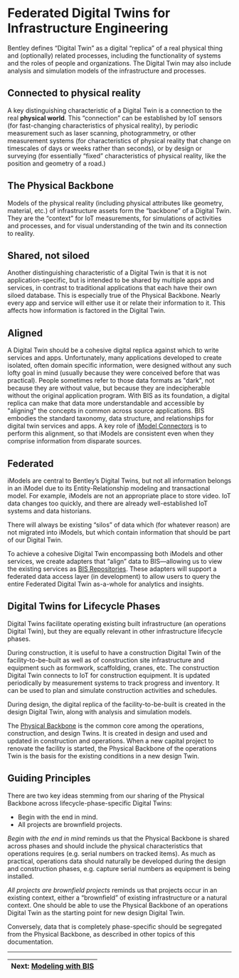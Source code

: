 
# Federated Digital Twins for Infrastructure Engineering

Bentley defines “Digital Twin” as a digital “replica” of a real physical thing and (optionally) related processes, including the functionality of systems and the roles of people and organizations. The Digital Twin may also include analysis and simulation models of the infrastructure and processes.

## Connected to physical reality

A key distinguishing characteristic of a Digital Twin is a connection to the real **physical world**. This “connection” can be established by IoT sensors (for fast-changing characteristics of physical reality), by periodic measurement such as laser scanning, photogrammetry, or other measurement systems (for characteristics of physical reality that change on timescales of days or weeks rather than seconds), or by design or surveying (for essentially “fixed” characteristics of physical reality, like the position and geometry of a road.)

## The Physical Backbone

Models of the physical reality (including physical attributes like geometry, material, etc.) of infrastructure assets form the “backbone” of a Digital Twin. They are the “context” for IoT measurements, for simulations of activities and processes, and for visual understanding of the twin and its connection to reality.

## Shared, not siloed

Another distinguishing characteristic of a Digital Twin is that it is not application-specific, but is intended to be shared by multiple apps and services, in contrast to traditional applications that each have their own siloed database.  This is especially true of the Physical Backbone. Nearly every app and service will either use it or relate their information to it. This affects how information is factored in the Digital Twin.

## Aligned

A Digital Twin should be a cohesive digital replica against which to write services and apps. Unfortunately, many applications developed to create isolated, often domain specific information, were designed without any such lofty goal in mind (usually because they were conceived before that was practical). People sometimes refer to those data formats as "dark", not because they are without value, but because they are indecipherable without the original application program. With BIS as its foundation, a digital replica can make that data more understandable and accessible by "aligning" the concepts in common across source applications. BIS embodies the standard taxonomy, data structure, and relationships for digital twin services and apps. A key role of [iModel Connectors](../../learning/imodel-connectors.md) is to perform this alignment, so that iModels are consistent even when they comprise information from disparate sources.

## Federated

iModels are central to Bentley’s Digital Twins, but not all information belongs in an iModel due to its Entity-Relationship modeling and transactional model. For example, iModels are not an appropriate place to store video. IoT data changes too quickly, and there are already well-established IoT systems and data historians.

There will always be existing “silos” of data which (for whatever reason) are not migrated into iModels, but which contain information that should be part of our Digital Twin.

To achieve a cohesive Digital Twin encompassing both iModels and other services, we create adapters that “align” data to BIS—allowing us to view the existing services as [BIS Repositories](./glossary.md#Bis-Repository). These adapters will support a federated data access layer (in development) to allow users to query the entire Federated Digital Twin as-a-whole for analytics and insights.

## Digital Twins for Lifecycle Phases

Digital Twins facilitate operating existing built infrastructure (an operations Digital Twin), but they are equally relevant in other infrastructure lifecycle phases.

During construction, it is useful to have a construction Digital Twin of the facility-to-be-built as well as of construction site infrastructure and equipment such as formwork, scaffolding, cranes, etc. The construction Digital Twin connects to IoT for construction equipment. It is updated periodically by measurement systems to track progress and inventory. It can be used to plan and simulate construction activities and schedules.

During design, the digital replica of the facility-to-be-built is created in the design Digital Twin, along with analysis and simulation models.

The [Physical Backbone](#the-physical-backbone) is the common core among the operations, construction, and design Twins. It is created in design and used and updated in construction and operations. When a new capital project to renovate the facility is started, the Physical Backbone of the operations Twin is the basis for the existing conditions in a new design Twin.

## Guiding Principles

There are two key ideas stemming from our sharing of the Physical Backbone across lifecycle-phase-specific Digital Twins:

- Begin with the end in mind.
- All projects are brownfield projects.

*Begin with the end in mind* reminds us that the Physical Backbone is shared across phases and should include the physical characteristics that operations requires (e.g. serial numbers on tracked items). As much as practical, operations data should naturally be developed during the design and construction phases, e.g. capture serial numbers as equipment is being installed.

*All projects are brownfield projects* reminds us that projects occur in an existing context, either a “brownfield” of existing infrastructure or a natural context. One should be able to use the Physical Backbone of an operations Digital Twin as the starting point for new design Digital Twin.

Conversely, data that is completely phase-specific should be segregated from the Physical Backbone, as described in other topics of this documentation.

---
| Next: [Modeling with BIS](./modeling-with-bis.md)
|:---
